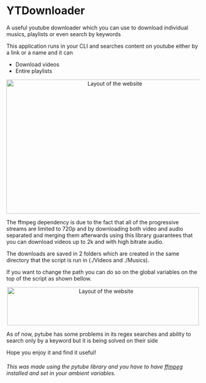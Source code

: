 # YTDownloader
A useful youtube downloader which you can use to download individual musics, playlists or even search by keywords

This application runs in your CLI and searches content on youtube either by a link or a name and it can
* Download videos
* Entire playlists

<p align="center">
       <img src="https://i.imgur.com/zoITFTW.gif" width="550" height="350" alt="Layout of the website">
</p>

The ffmpeg dependency is due to the fact that all of the progressive streams are limited to 720p and by downloading both video and audio separated and merging them afterwards using this library guarantees that you can download videos up to 2k and with high bitrate audio.

The downloads are saved in 2 folders which are created in the same directory that the script is run in (./Videos and ./Musics). 

If you want to change the path you can do so on the global variables on the top of the script as shown bellow.

<p align="center">
       <img src="https://i.imgur.com/rP3uzLh.png" width="500" height="100" alt="Layout of the website">
</p>


As of now, pytube has some problems in its regex searches and ability to search only by a keyword but it is being solved on their side

Hope you enjoy it and find it useful!

###### This was made using the pytube library and you have to have <a href=https://www.ffmpeg.org/>ffmpeg</a> installed and set in your ambient variables.

